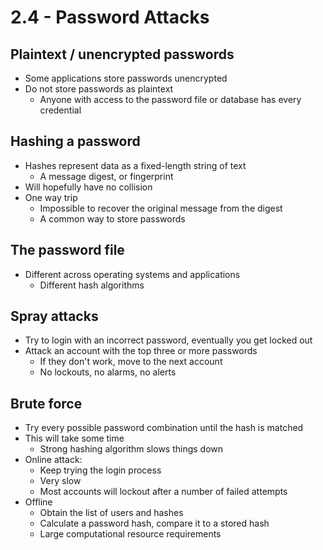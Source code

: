 # 2.4 - Password Attacks
## Plaintext / unencrypted passwords
- Some applications store passwords unencrypted
- Do not store passwords as plaintext
	- Anyone with access to the password file or database has every credential
## Hashing a password
- Hashes represent data as a fixed-length string of text
	- A message digest, or fingerprint
- Will hopefully have no collision
- One way trip
	- Impossible to recover the original message from the digest
	- A common way to store passwords
## The password file
- Different across operating systems and applications
	- Different hash algorithms
## Spray attacks
- Try to login with an incorrect password, eventually you get locked out
- Attack an account with the top three or more passwords
	- If they don't work, move to the next account
	- No lockouts, no alarms, no alerts
## Brute force
- Try every possible password combination until the hash is matched
- This will take some time
	- Strong hashing algorithm slows things down
- Online attack:
	- Keep trying the login process
	- Very slow
	- Most accounts will lockout after a number of failed attempts
- Offline
	- Obtain the list of users and hashes
	- Calculate a password hash, compare it to a stored hash
	- Large computational resource requirements
